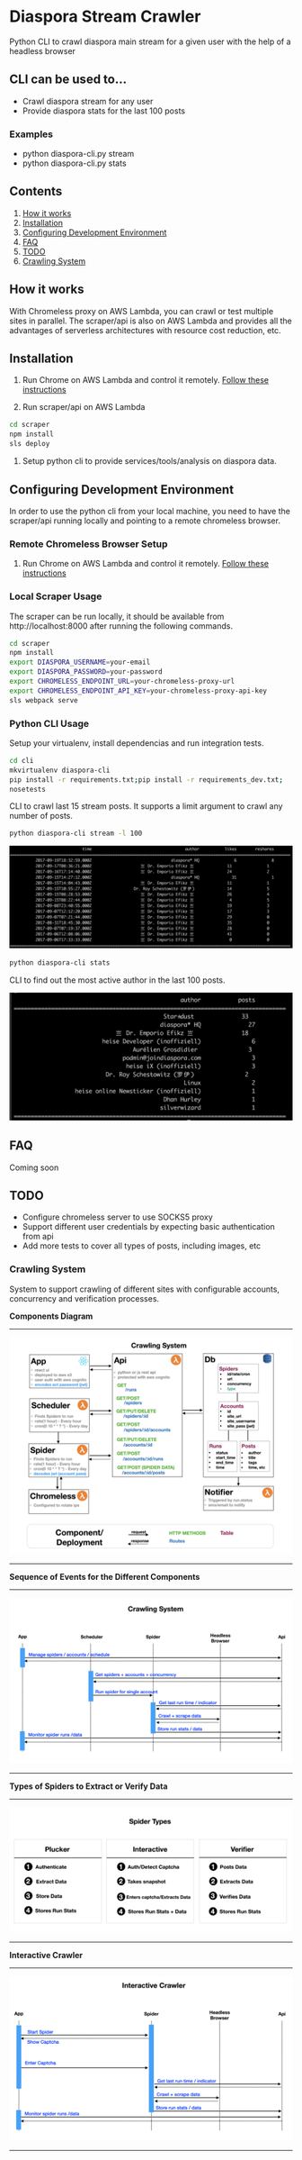 # Diaspora Stream Crawler

Python CLI to crawl diaspora main stream for a given user with the help of a headless browser

## CLI can be used to...

* Crawl diaspora stream for any user
* Provide diaspora stats for the last 100 posts

### Examples

* python diaspora-cli.py stream
* python diaspora-cli.py stats


## Contents
1. [How it works](#how-it-works)
1. [Installation](#installation)
1. [Configuring Development Environment](#configuring-development-environment)
1. [FAQ](#faq)
1. [TODO](#todo)
1. [Crawling System](#crawling-system)


## How it works

With Chromeless proxy on AWS Lambda, you can crawl or test multiple sites in parallel. The scraper/api is also on AWS Lambda and provides all the advantages
of serverless architectures with resource cost reduction, etc.


## Installation

1. Run Chrome on AWS Lambda and control it remotely.
[Follow these instructions](https://github.com/graphcool/chromeless/tree/master/serverless#setup)

1. Run scraper/api on AWS Lambda
```sh
cd scraper
npm install
sls deploy
```

1. Setup python cli to provide services/tools/analysis on diaspora data.

## Configuring Development Environment

In order to use the python cli from your local machine, you need to have the scraper/api running locally and pointing to a remote chromeless browser.

### Remote Chromeless Browser Setup

1. Run Chrome on AWS Lambda and control it remotely.
[Follow these instructions](https://github.com/graphcool/chromeless/tree/master/serverless#setup)

### Local Scraper Usage

The scraper can be run locally, it should be available
from http://localhost:8000 after running the following commands.

```sh
cd scraper
npm install
export DIASPORA_USERNAME=your-email
export DIASPORA_PASSWORD=your-password
export CHROMELESS_ENDPOINT_URL=your-chromeless-proxy-url
export CHROMELESS_ENDPOINT_API_KEY=your-chromeless-proxy-api-key
sls webpack serve
```

### Python CLI Usage

Setup your virtualenv, install dependencias and run integration tests.

```sh
cd cli
mkvirtualenv diaspora-cli
pip install -r requirements.txt;pip install -r requirements_dev.txt;
nosetests
```

CLI to crawl last 15 stream posts. It supports a limit argument to crawl any number of posts.

```sh
python diaspora-cli stream -l 100
```

![](https://github.com/panchorifa/diaspora/blob/master/docs/stream.png)

```sh
python diaspora-cli stats
```

CLI to find out the most active author in the last 100 posts.

![](https://github.com/panchorifa/diaspora/blob/master/docs/stats.png)



## FAQ

Coming soon


## TODO

* Configure chromeless server to use SOCKS5 proxy
* Support different user credentials by expecting basic authentication from api
* Add more tests to cover all types of posts, including images, etc


### Crawling System

System to support crawling of different sites with configurable accounts, concurrency
and verification processes.




__Components Diagram__

---------------------------------------

![](https://github.com/panchorifa/diaspora/blob/master/docs/components.png)

---------------------------------------



__Sequence of Events for the Different Components__

---------------------------------------

![](https://github.com/panchorifa/diaspora/blob/master/docs/sequence.png)

---------------------------------------



__Types of Spiders to Extract or Verify Data__

---------------------------------------

![](https://github.com/panchorifa/diaspora/blob/master/docs/spiders.png)

---------------------------------------

__Interactive Crawler__

---------------------------------------

![](https://github.com/panchorifa/diaspora/blob/master/docs/interactive.png)

---------------------------------------
